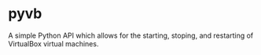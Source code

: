 # pyvb
A simple Python API which allows for the starting, stoping, and restarting of VirtualBox virtual machines.
